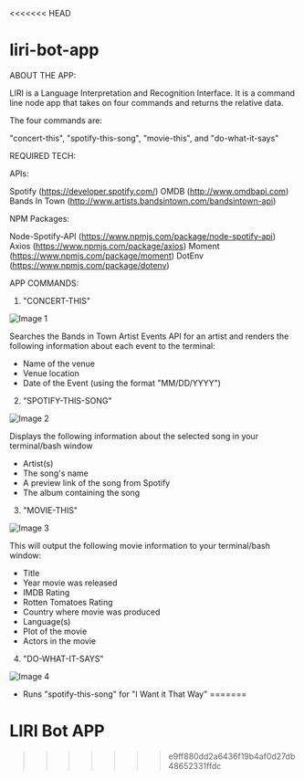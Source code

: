 <<<<<<< HEAD
# liri-bot-app

ABOUT THE APP:

LIRI is a Language Interpretation and Recognition Interface. It is a command line node app that takes on four commands and returns the relative data.

The four commands are:

"concert-this", "spotify-this-song", "movie-this", and "do-what-it-says"

REQUIRED TECH:

APIs:

Spotify (https://developer.spotify.com/)
OMDB (http://www.omdbapi.com)
Bands In Town (http://www.artists.bandsintown.com/bandsintown-api)

NPM Packages:

Node-Spotify-API (https://www.npmjs.com/package/node-spotify-api)
Axios (https://www.npmjs.com/package/axios)
Moment (https://www.npmjs.com/package/moment)
DotEnv (https://www.npmjs.com/package/dotenv)

APP COMMANDS:

1) "CONCERT-THIS"

![Image 1](https://mail.google.com/mail/u/0?ui=2&ik=812d47750f&attid=0.1&permmsgid=msg-a:r7496190073076868098&th=16fbb677ffe82d7f&view=fimg&sz=s0-l75-ft&attbid=ANGjdJ8y37ZK18mt6Mb0Y1JIaH9LZ0Y5WVPuOsXqq7w1_rLrl0jIoAxrDTNyIePVj-aKaW8LqzpaE4uNTzSrQMk0-lnvpkkByyRfVQDsoSPpvc5nJvLSrCe2ZkcqRBs&disp=emb&realattid=ii_k5kc8f4c0)

Searches the Bands in Town Artist Events API for an artist and renders the following information about each event to the terminal:

- Name of the venue
- Venue location
- Date of the Event (using the format "MM/DD/YYYY")

2) "SPOTIFY-THIS-SONG"

![Image 2](https://mail.google.com/mail/u/0?ui=2&ik=812d47750f&attid=0.2&permmsgid=msg-a:r7496190073076868098&th=16fbb677ffe82d7f&view=fimg&sz=s0-l75-ft&attbid=ANGjdJ-B_3KLVSnZ8BsKYy0Qt1TEw13DMq27nmYKN5hoQzk9oRfleaeF0Z7nmLBerck9fn5XhJY0D2okuCQRQaSWyHFFh4f8jjreGzW8TARSfIGbVe0f66f2Uhvx6_I&disp=emb&realattid=ii_k5kc8knr1)


Displays the following information about the selected song in your terminal/bash window

- Artist(s)
- The song's name
- A preview link of the song from Spotify
- The album containing the song

3) "MOVIE-THIS"

![Image 3](https://mail.google.com/mail/u/0?ui=2&ik=812d47750f&attid=0.3&permmsgid=msg-a:r7496190073076868098&th=16fbb677ffe82d7f&view=fimg&sz=s0-l75-ft&attbid=ANGjdJ9wrP6TWF_Q_HXXa9MBeWwHNx_RmW-_og6ewLSt3QiQWLalNXxgSZ8df4flbt_sP2mqVM2YLfDdqBCOvFvCINpVM4zD6-30nI7xOrso6e9kqQFguzEPapymYq4&disp=emb&realattid=ii_k5kc8pvm2)

This will output the following movie information to your terminal/bash window:

  * Title
  * Year movie was released
  * IMDB Rating
  * Rotten Tomatoes Rating
  * Country where movie was produced
  * Language(s)
  * Plot of the movie
  * Actors in the movie
  
4) "DO-WHAT-IT-SAYS"

![Image 4](https://mail.google.com/mail/u/0?ui=2&ik=812d47750f&attid=0.4&permmsgid=msg-a:r7496190073076868098&th=16fbb677ffe82d7f&view=fimg&sz=s0-l75-ft&attbid=ANGjdJ_csvW4yXls8u8ub8eRmo1_NbWHxKM8edoFPwHgdHM3BBU14z2P2pM5KTbpjYxQRSCnZCGyXFVoJN-lIInWGxGCTw_OcyA0MLj3ddJ6lyQb1ogaXjR8VCTjmn0&disp=emb&realattid=ii_k5kc8urj3)

- Runs "spotify-this-song" for "I Want it That Way"
=======
# LIRI Bot APP

>>>>>>> e9ff880dd2a6436f19b4af0d27db48652331ffdc
